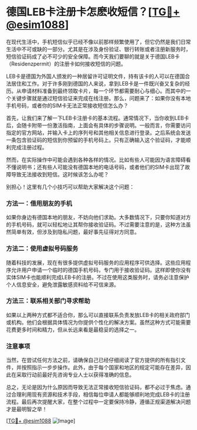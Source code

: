 # 德国LEB卡注册卡怎麽收短信？[[TG💪+ @esim1088](https://t.me/s/esim1088)]

在现代生活中，手机短信似乎已经不像以前那样频繁使用了，但它仍然是我们日常生活中不可或缺的一部分。尤其是在涉及身份验证、银行转账或者注册新服务时，短信验证码成了必不可少的安全保障。而今天我们要聊的就是关于德国LEB卡（Residenzpermit）的注册卡如何接收短信的问题。

LEB卡是德国为外国人颁发的一种居留许可证明文件，持有该卡的人可以在德国合法居住和工作。对于许多刚到德国的人来说，拿到LEB卡是一件既兴奋又复杂的经历。从申请材料准备到最终领取卡片，每一个环节都需要耐心与细心。而其中的一个关键步骤就是通过短信验证来完成在线注册。那么，问题来了：如果你没有本地手机号码，或者你的SIM卡无法正常接收短信怎么办？

首先，让我们来了解一下LEB卡注册卡的基本流程。通常情况下，当你收到LEB卡后，会随卡附带一份激活指南，上面会有具体的步骤说明。一般而言，你需要访问指定的官方网站，并输入卡上的序列号和其他相关信息进行登录。之后系统会发送一条包含验证码的短信到你预留的手机号码上。只有正确输入这个验证码，才能顺利完成注册过程。

然而，在实际操作中可能会遇到各种各样的情况。比如有些人可能因为语言障碍看不懂说明书；还有些人可能没有德国本地的电话号码，或者他们的SIM卡出现了故障导致无法接收到短信。这时候该怎么办呢？

别担心！这里有几个小技巧可以帮助大家解决这个问题：

### 方法一：借用朋友的手机
如果你身边有德国本地的朋友，不妨向他们求助。大多数情况下，只要你知道对方的手机号码，就可以轻松地让其帮你接收验证码。不过需要注意的是，这种方法虽然简单有效，但涉及到隐私问题，最好事先征得对方同意。

### 方法二：使用虚拟号码服务
随着科技的发展，现在有很多提供虚拟号码服务的应用程序可供选择。这些应用程序允许用户申请一个临时的德国手机号码，专门用于接收验证码。这样即使你没有实体SIM卡也能顺利完成LEB卡的注册。不过在使用这类服务时，请务必注意保护个人信息安全，避免泄露敏感资料给不可信来源。

### 方法三：联系相关部门寻求帮助
如果以上两种方式都不适合你，那么可以直接联系负责发放LEB卡的相关政府部门或机构。他们会根据具体情况为你提供个性化的解决方案。虽然这种方式可能需要花费更多时间和精力，但从长远来看是最稳妥的选择之一。

### 注意事项
当然，在尝试任何方法之前，请确保自己已经仔细阅读了官方提供的所有指引文件，并按照指示一步步操作。此外，由于每个国家和地区的规定可能存在差异，因此在采取行动前最好先咨询专业人士以获得准确的信息。

总之，无论是因为什么原因而导致无法正常接收短信验证码，都不必过于焦虑。通过合理利用现有资源和技术手段，相信每位申请人都能够顺利地完成LEB卡的注册流程。最后再次提醒大家，在整个过程中一定要保持冷静，遵循正规渠道解决问题才是最明智之举！

[[TG💪+ @esim1088](https://t.me/s/esim1088) ![Image](https://i.postimg.cc/4NQfJmqS/Snipaste-2025-05-13-00-14-12.png)]